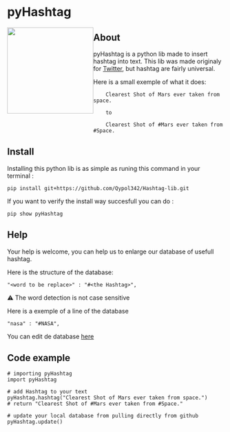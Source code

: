# pyHashtag 
<img src="https://developer.fedoraproject.org/static/logo/python.png" style="height:200px;float:left;">




## About
pyHashtag is a python lib made to insert hashtag into text. This lib was made originaly for [Twitter](twitter.com), but hashtag are fairly universal.

Here is a small exemple of what it does:

		Clearest Shot of Mars ever taken from space.
    
		to
    
		Clearest Shot of #Mars ever taken from #Space.




## Install
Installing this python lib is as simple as runing this command in your terminal :

`pip install git+https://github.com/Qypol342/Hashtag-lib.git`

If you want to verify the install way succesfull you can do :

`pip show pyHashtag`





## Help

Your help is welcome, you can help us to enlarge our database of usefull hashtag.

Here is the structure of the database:

`"<word to be replace>" : "#<the Hashtag>",`

:warning: The word detection is not case sensitive

Here is a exemple of a line of the database

`"nasa" : "#NASA",`

You can edit de database [here](https://github.com/Qypol342/pyHashtag/edit/main/pyHashtag/hashtag_list.json) 





## Code example
```
# importing pyHashtag
import pyHashtag

# add Hashtag to your text
pyHashtag.hashtag("Clearest Shot of Mars ever taken from space.")
# return "Clearest Shot of #Mars ever taken from #Space."

# update your local database from pulling directly from github
pyHashtag.update()

```
